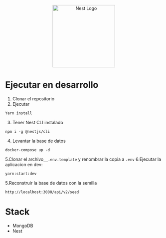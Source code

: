 <p align="center">
  <a href="http://nestjs.com/" target="blank"><img src="https://nestjs.com/img/logo-small.svg" width="200" alt="Nest Logo" /></a>
</p>

# Ejecutar en desarrollo

1. Clonar el repositorio
2. Ejecutar

```
Yarn install
```
3. Tener Nest CLI instalado
```
npm i -g @nestjs/cli
```
4. Levantar la base de datos
```
docker-compose up -d
```
5.Clonar el archivo```__.env.template``` y renombrar la copia a ```.env```
6.Ejecutar la aplicacion en dev:
```
yarn:start:dev
```
5.Reconstruir la base de datos con la semilla
```
http://localhost:3000/api/v2/seed
```
# Stack
* MongoDB
* Nest
